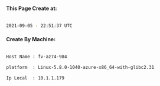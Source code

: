 
   
#### This Page Create at:

```bash

2021-09-05 - 22:51:37 UTC

```

#### Create By Machine:

```bash

Host Name : fv-az74-984

platform  : Linux-5.8.0-1040-azure-x86_64-with-glibc2.31

Ip Local  : 10.1.1.179

```

